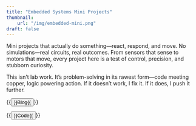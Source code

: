 ```yaml
---
title: "Embedded Systems Mini Projects"
thumbnail:
    url: "/img/embedded-mini.png"
draft: false
---
```


Mini projects that actually do something—react, respond, and move. No simulations—real circuits, real outcomes. From sensors that sense to motors that move, every project here is a test of control, precision, and stubborn curiosity.

This isn’t lab work. It’s problem-solving in its rawest form—code meeting copper, logic powering action. If it doesn’t work, I fix it. If it does, I push it further.

{{<button href="/blog/projects/embedded_mini" color="success">}}Blog{{</button>}}

{{<button href="https://github.com/yashnarang000/embedded-mini-projects/" color="danger">}}Code{{</button>}}
